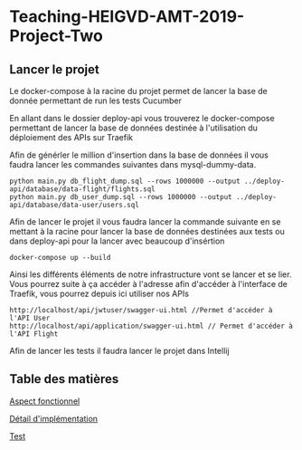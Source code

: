 # Teaching-HEIGVD-AMT-2019-Project-Two

## Lancer le projet
Le docker-compose à la racine du projet permet de lancer la base de donnée permettant de run les tests Cucumber

En allant dans le dossier deploy-api vous trouverez le docker-compose permettant de lancer la base de données destinée à l'utilisation du déploiement des APIs sur Traefik

Afin de générler le million d'insertion dans la base de données il vous faudra lancer les commandes suivantes dans mysql-dummy-data.

```
python main.py db_flight_dump.sql --rows 1000000 --output ../deploy-api/database/data-flight/flights.sql
python main.py db_user_dump.sql --rows 1000000 --output ../deploy-api/database/data-user/users.sql
```

Afin de lancer le projet il vous faudra lancer la commande suivante en se mettant à la racine pour lancer la base de données destinées aux tests ou dans deploy-api pour la lancer avec beaucoup d'insértion 

```
docker-compose up --build
```
Ainsi les différents éléments de notre infrastructure vont se lancer et se lier. Vous pourrez suite à ça accéder à l'adresse afin d'accéder à l'interface de Traefik, vous pourrez depuis ici utiliser nos APIs
```
http://localhost/api/jwtuser/swagger-ui.html //Permet d'accéder à l'API User
http://localhost/api/application/swagger-ui.html // Permet d'accéder à l'API Flight
```
Afin de lancer les tests il faudra lancer le projet dans Intellij

## Table des matières

[Aspect fonctionnel](https://github.com/IxSysTech/TrainingREST/blob/master/rapport/functional_aspect.md)

[Détail d'implémentation](https://github.com/IxSysTech/TrainingREST/blob/master/rapport/detail.md)

[Test](https://github.com/IxSysTech/TrainingREST/blob/master/rapport/test.md)
